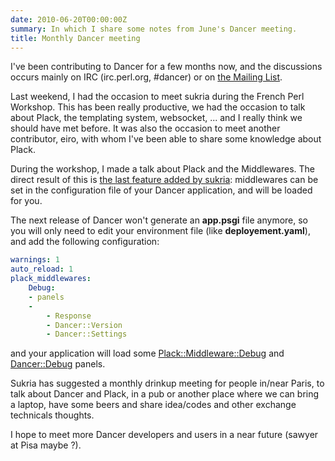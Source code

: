```yaml
---
date: 2010-06-20T00:00:00Z
summary: In which I share some notes from June's Dancer meeting.
title: Monthly Dancer meeting
---
```


I've been contributing to Dancer for a few months now, and the discussions occurs mainly on IRC (irc.perl.org, #dancer) or on [the Mailing List](http://lists.perldancer.org/cgi-bin/listinfo/dancer-users).

Last weekend, I had the occasion to meet sukria during the French Perl Workshop. This has been really productive, we had the occasion to talk about Plack, the templating system, websocket, ... and I really think we should have met before. It was also the occasion to meet another contributor, eiro, with whom I've been able to share some knowledge about Plack.

During the workshop, I made a talk about Plack and the Middlewares. The direct result of this is [the last feature added by sukria](http://github.com/sukria/Dancer/commit/5ee83a5206e08256d7326f92c2f2f62c5e035ba9#L0R440): middlewares can be set in the configuration file of your Dancer application, and will be loaded for you.

The next release of Dancer won't generate an **app.psgi** file anymore, so you will only need to edit your environment file (like **deployement.yaml**), and add the following configuration:

```yaml
warnings: 1
auto_reload: 1
plack_middlewares:
    Debug:
    - panels
    -
        - Response
        - Dancer::Version
        - Dancer::Settings
```

and your application will load some [Plack::Middleware::Debug](http://search.cpan.org/perldoc?Plack::Middleware::Debug) and [Dancer::Debug](http://search.cpan.org/dist/Dancer-Debug/) panels.

Sukria has suggested a monthly drinkup meeting for people in/near Paris, to talk about Dancer and Plack, in a pub or another place where we can bring a laptop, have some beers and share idea/codes and other exchange technicals thoughts.

I hope to meet more Dancer developers and users in a near future (sawyer at Pisa maybe ?).
